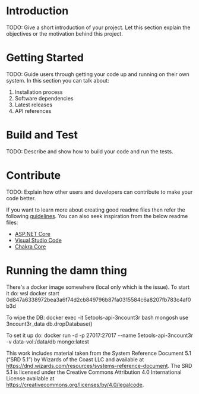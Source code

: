 # Introduction 
TODO: Give a short introduction of your project. Let this section explain the objectives or the motivation behind this project. 

# Getting Started
TODO: Guide users through getting your code up and running on their own system. In this section you can talk about:
1.	Installation process
2.	Software dependencies
3.	Latest releases
4.	API references

# Build and Test
TODO: Describe and show how to build your code and run the tests. 

# Contribute
TODO: Explain how other users and developers can contribute to make your code better. 

If you want to learn more about creating good readme files then refer the following [guidelines](https://docs.microsoft.com/en-us/azure/devops/repos/git/create-a-readme?view=azure-devops). You can also seek inspiration from the below readme files:
- [ASP.NET Core](https://github.com/aspnet/Home)
- [Visual Studio Code](https://github.com/Microsoft/vscode)
- [Chakra Core](https://github.com/Microsoft/ChakraCore)

# Running the damn thing

There's a docker image somewhere (local only which is the issue).
To start it do:
wsl
docker start 0d847a6338972bea3a6f74d2cb849796b87fa0315584c6a8207fb783c4af0b3d

To wipe the DB:
docker exec -it 5etools-api-3ncount3r bash
mongosh
use 3ncount3r_data
db.dropDatabase()

To set it up do:
docker run -d -p 27017:27017 --name 5etools-api-3ncount3r -v data-vol:/data/db mongo:latest

This work includes material taken from the System Reference Document 5.1 (“SRD 5.1”) by Wizards of
the Coast LLC and available at https://dnd.wizards.com/resources/systems-reference-document. The
SRD 5.1 is licensed under the Creative Commons Attribution 4.0 International License available at
https://creativecommons.org/licenses/by/4.0/legalcode.

